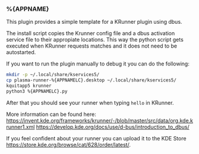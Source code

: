 ### %{APPNAME}

This plugin provides a simple template for a KRunner plugin using dbus.

The install script copies the Krunner config file and a dbus activation service file
to their appropiate locations. This way the python script gets executed when KRunner
requests matches and it does not need to be autostarted.

If you want to run the plugin manually to debug it you can do the following:
```bash
mkdir -p ~/.local/share/kservices5/
cp plasma-runner-%{APPNAMELC}.desktop ~/.local/share/kservices5/
kquitapp5 krunner
python3 %{APPNAMELC}.py
```

After that you should see your runner when typing `hello` in KRunner.

More information can be found here:
https://invent.kde.org/frameworks/krunner/-/blob/master/src/data/org.kde.krunner1.xml
https://develop.kde.org/docs/use/d-bus/introduction_to_dbus/


If you feel confident about your runner you can upload it to the KDE Store
https://store.kde.org/browse/cat/628/order/latest/.
